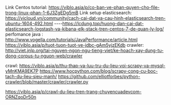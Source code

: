 Link Centos tutorial: https://viblo.asia/p/co-ban-ve-phan-quyen-cho-file-trong-linux-phan-1-6J3ZgEDg5mB
Link setup elasticsearch: https://vicloud.vn/community/cach-cai-dat-va-cau-hinh-elasticsearch-tren-ubuntu-1604-492.html
----https://lcdung.top/huong-dan-cai-dat-elasticsearch-logstash-va-kibana-elk-stack-tren-centos-7-de-quan-ly-log/
perfomance  java : http://www.vogella.com/tutorials/JavaPerformance/article.html
https://viblo.asia/p/tuot-tuon-tuot-ve-jdbc-gAm5yjzEKdb
crawler: http://viet.jnlp.org/tai-nguyen-ngon-ngu-tieng-viet/ke-hoach-xay-dung-tu-dong-corpus-tu-nguon-web/crawler

crawl: https://viblo.asia/p/thu-thap-va-luu-tru-du-lieu-voi-scrapy-va-mysql-yMnKMA9EK7P
https://www.hocpython.com/blog/scrapy-cong-cu-boc-tach-du-lieu-sieu-manh/
https://github.com/elliotforbes/python-crawler/blob/master/crawler/crawler.py

https://viblo.asia/p/crawl-du-lieu-tren-trang-chuyencuadevcom-ORNZqoDr50n
